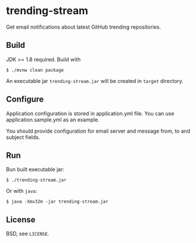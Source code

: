 trending-stream
===============

Get email notifications about latest GitHub trending repositories.

Build
-----

JDK >= 1.8 required. Build with

    $ ./mvnw clean package

An executable jar `trending-stream.jar` will be created in `target` directory.

Configure
---------

Application configuration is stored in application.yml file. 
You can use application.sample.yml as an example.

You should provide configuration for email server and message from, to and subject fields.

Run
---

Bun built executable jar:

    $ ./trending-stream.jar

Or with `java`:

    $ java -Xmx32m -jar trending-stream.jar  

License
-------

BSD, see `LICENSE`.
